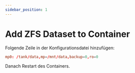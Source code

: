 ```yaml
---
sidebar_position: 1
---
```


# Add ZFS Dataset to Container

Folgende Zeile in der Konfigurationsdatei hinzufügen:

```conf title="/etc/pve/lxc/101.conf"
mp0: /tank/data,mp=/mnt/data,backup=0,ro=0
```

Danach Restart des Containers.